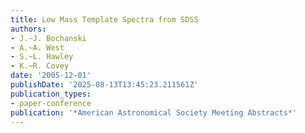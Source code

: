 ```yaml
---
title: Low Mass Template Spectra from SDSS
authors:
- J.~J. Bochanski
- A.~A. West
- S.~L. Hawley
- K.~R. Covey
date: '2005-12-01'
publishDate: '2025-08-13T13:45:23.211561Z'
publication_types:
- paper-conference
publication: '*American Astronomical Society Meeting Abstracts*'
---
```

